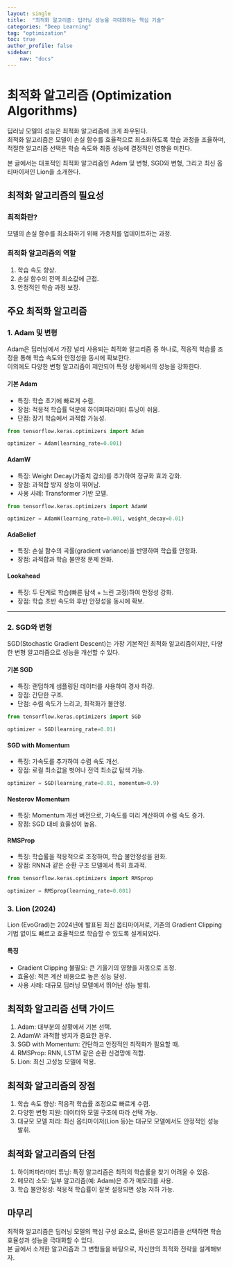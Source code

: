 ```yaml
---
layout: single
title:  "최적화 알고리즘: 딥러닝 성능을 극대화하는 핵심 기술"
categories: "Deep Learning"
tag: "optimization"
toc: true
author_profile: false
sidebar:
    nav: "docs"
---
```


# 최적화 알고리즘 (Optimization Algorithms)

딥러닝 모델의 성능은 최적화 알고리즘에 크게 좌우된다.  
최적화 알고리즘은 모델이 손실 함수를 효율적으로 최소화하도록 학습 과정을 조율하며, 적절한 알고리즘 선택은 학습 속도와 최종 성능에 결정적인 영향을 미친다.  

본 글에서는 대표적인 최적화 알고리즘인 Adam 및 변형, SGD와 변형, 그리고 최신 옵티마이저인 Lion을 소개한다.  


## 최적화 알고리즘의 필요성  

### 최적화란?  
모델의 손실 함수를 최소화하기 위해 가중치를 업데이트하는 과정.  

### 최적화 알고리즘의 역할  
1. 학습 속도 향상.  
2. 손실 함수의 전역 최소값에 근접.  
3. 안정적인 학습 과정 보장.  


## 주요 최적화 알고리즘

### 1. Adam 및 변형  

Adam은 딥러닝에서 가장 널리 사용되는 최적화 알고리즘 중 하나로, 적응적 학습률 조정을 통해 학습 속도와 안정성을 동시에 확보한다.  
이외에도 다양한 변형 알고리즘이 제안되어 특정 상황에서의 성능을 강화한다.  

#### 기본 Adam  
- 특징: 학습 초기에 빠르게 수렴.  
- 장점: 적응적 학습률 덕분에 하이퍼파라미터 튜닝이 쉬움.  
- 단점: 장기 학습에서 과적합 가능성.  

```python
from tensorflow.keras.optimizers import Adam

optimizer = Adam(learning_rate=0.001)
```  

#### AdamW
- 특징: Weight Decay(가중치 감쇠)를 추가하여 정규화 효과 강화.  
- 장점: 과적합 방지 성능이 뛰어남.  
- 사용 사례: Transformer 기반 모델.  

```python
from tensorflow.keras.optimizers import AdamW

optimizer = AdamW(learning_rate=0.001, weight_decay=0.01)
```

#### AdaBelief
- 특징: 손실 함수의 곡률(gradient variance)을 반영하여 학습률 안정화.  
- 장점: 과적합과 학습 불안정 문제 완화.  

#### Lookahead
- 특징: 두 단계로 학습(빠른 탐색 + 느린 고정)하여 안정성 강화.  
- 장점: 학습 초반 속도와 후반 안정성을 동시에 확보.  

---

### 2. SGD와 변형

SGD(Stochastic Gradient Descent)는 가장 기본적인 최적화 알고리즘이지만, 다양한 변형 알고리즘으로 성능을 개선할 수 있다.  

#### 기본 SGD
- 특징: 랜덤하게 샘플링된 데이터를 사용하여 경사 하강.  
- 장점: 간단한 구조.  
- 단점: 수렴 속도가 느리고, 최적화가 불안정.  

```python
from tensorflow.keras.optimizers import SGD

optimizer = SGD(learning_rate=0.01)
```  

#### SGD with Momentum
- 특징: 가속도를 추가하여 수렴 속도 개선.  
- 장점: 로컬 최소값을 벗어나 전역 최소값 탐색 가능.  

```python
optimizer = SGD(learning_rate=0.01, momentum=0.9)
```

#### Nesterov Momentum
- 특징: Momentum 개선 버전으로, 가속도를 미리 계산하여 수렴 속도 증가.  
- 장점: SGD 대비 효율성이 높음.  

#### RMSProp
- 특징: 학습률을 적응적으로 조정하여, 학습 불안정성을 완화.  
- 장점: RNN과 같은 순환 구조 모델에서 특히 효과적.  

```python
from tensorflow.keras.optimizers import RMSprop

optimizer = RMSprop(learning_rate=0.001)
```


### 3. Lion (2024)

Lion (EvoGrad)는 2024년에 발표된 최신 옵티마이저로, 기존의 Gradient Clipping 기법 없이도 빠르고 효율적으로 학습할 수 있도록 설계되었다.  

#### 특징
- Gradient Clipping 불필요: 큰 기울기의 영향을 자동으로 조정.  
- 효율성: 적은 계산 비용으로 높은 성능 달성.  
- 사용 사례: 대규모 딥러닝 모델에서 뛰어난 성능 발휘.  


## 최적화 알고리즘 선택 가이드

1. Adam: 대부분의 상황에서 기본 선택.  
2. AdamW: 과적합 방지가 중요한 경우.  
3. SGD with Momentum: 간단하고 안정적인 최적화가 필요할 때.  
4. RMSProp: RNN, LSTM 같은 순환 신경망에 적합.  
5. Lion: 최신 고성능 모델에 적용.  


## 최적화 알고리즘의 장점

1. 학습 속도 향상: 적응적 학습률 조정으로 빠르게 수렴.  
2. 다양한 변형 지원: 데이터와 모델 구조에 따라 선택 가능.  
3. 대규모 모델 처리: 최신 옵티마이저(Lion 등)는 대규모 모델에서도 안정적인 성능 발휘.  


## 최적화 알고리즘의 단점

1. 하이퍼파라미터 튜닝: 특정 알고리즘은 최적의 학습률을 찾기 어려울 수 있음.  
2. 메모리 소모: 일부 알고리즘(예: Adam)은 추가 메모리를 사용.  
3. 학습 불안정성: 적응적 학습률이 잘못 설정되면 성능 저하 가능.  


## 마무리

최적화 알고리즘은 딥러닝 모델의 핵심 구성 요소로, 올바른 알고리즘을 선택하면 학습 효율성과 성능을 극대화할 수 있다.  
본 글에서 소개한 알고리즘과 그 변형들을 바탕으로, 자신만의 최적화 전략을 설계해보자.  